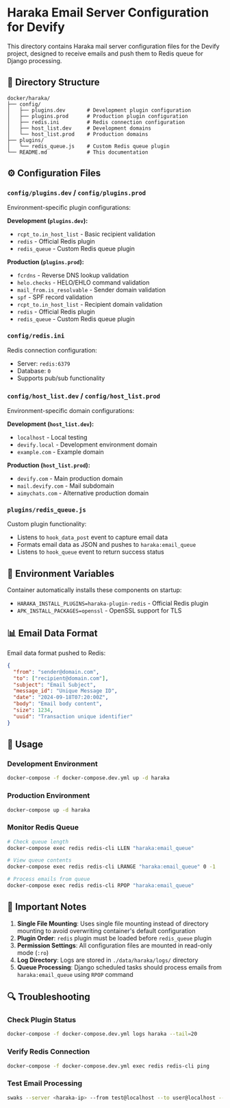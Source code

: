 # Haraka Email Server Configuration for Devify

This directory contains Haraka mail server configuration files for the Devify project, designed to receive emails and push them to Redis queue for Django processing.

## 📁 Directory Structure

```
docker/haraka/
├── config/
│   ├── plugins.dev       # Development plugin configuration
│   ├── plugins.prod      # Production plugin configuration
│   ├── redis.ini         # Redis connection configuration
│   ├── host_list.dev     # Development domains
│   └── host_list.prod    # Production domains
├── plugins/
│   └── redis_queue.js    # Custom Redis queue plugin
└── README.md             # This documentation
```

## ⚙️ Configuration Files

### `config/plugins.dev` / `config/plugins.prod`
Environment-specific plugin configurations:

**Development (`plugins.dev`):**
- `rcpt_to.in_host_list` - Basic recipient validation
- `redis` - Official Redis plugin
- `redis_queue` - Custom Redis queue plugin

**Production (`plugins.prod`):**
- `fcrdns` - Reverse DNS lookup validation
- `helo.checks` - HELO/EHLO command validation
- `mail_from.is_resolvable` - Sender domain validation
- `spf` - SPF record validation
- `rcpt_to.in_host_list` - Recipient domain validation
- `redis` - Official Redis plugin
- `redis_queue` - Custom Redis queue plugin

### `config/redis.ini`
Redis connection configuration:
- Server: `redis:6379`
- Database: `0`
- Supports pub/sub functionality

### `config/host_list.dev` / `config/host_list.prod`
Environment-specific domain configurations:

**Development (`host_list.dev`):**
- `localhost` - Local testing
- `devify.local` - Development environment domain
- `example.com` - Example domain

**Production (`host_list.prod`):**
- `devify.com` - Main production domain
- `mail.devify.com` - Mail subdomain
- `aimychats.com` - Alternative production domain

### `plugins/redis_queue.js`
Custom plugin functionality:
- Listens to `hook_data_post` event to capture email data
- Formats email data as JSON and pushes to `haraka:email_queue`
- Listens to `hook_queue` event to return success status

## 🔧 Environment Variables

Container automatically installs these components on startup:
- `HARAKA_INSTALL_PLUGINS=haraka-plugin-redis` - Official Redis plugin
- `APK_INSTALL_PACKAGES=openssl` - OpenSSL support for TLS

## 📊 Email Data Format

Email data format pushed to Redis:

```json
{
  "from": "sender@domain.com",
  "to": ["recipient@domain.com"],
  "subject": "Email Subject",
  "message_id": "Unique Message ID",
  "date": "2024-09-18T07:20:00Z",
  "body": "Email body content",
  "size": 1234,
  "uuid": "Transaction unique identifier"
}
```

## 🚀 Usage

### Development Environment
```bash
docker-compose -f docker-compose.dev.yml up -d haraka
```

### Production Environment
```bash
docker-compose up -d haraka
```

### Monitor Redis Queue
```bash
# Check queue length
docker-compose exec redis redis-cli LLEN "haraka:email_queue"

# View queue contents
docker-compose exec redis redis-cli LRANGE "haraka:email_queue" 0 -1

# Process emails from queue
docker-compose exec redis redis-cli RPOP "haraka:email_queue"
```

## 📝 Important Notes

1. **Single File Mounting**: Uses single file mounting instead of directory mounting to avoid overwriting container's default configuration
2. **Plugin Order**: `redis` plugin must be loaded before `redis_queue` plugin
3. **Permission Settings**: All configuration files are mounted in read-only mode (`:ro`)
4. **Log Directory**: Logs are stored in `./data/haraka/logs/` directory
5. **Queue Processing**: Django scheduled tasks should process emails from `haraka:email_queue` using `RPOP` command

## 🔍 Troubleshooting

### Check Plugin Status
```bash
docker-compose -f docker-compose.dev.yml logs haraka --tail=20
```

### Verify Redis Connection
```bash
docker-compose -f docker-compose.dev.yml exec redis redis-cli ping
```

### Test Email Processing
```bash
swaks --server <haraka-ip> --from test@localhost --to user@localhost --data "Subject: Test\n\nTest message"
```